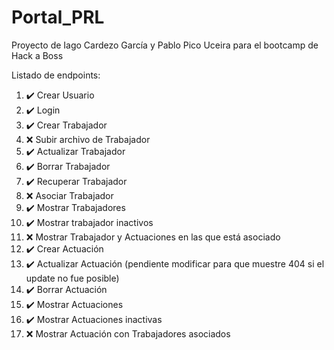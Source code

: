 # Portal_PRL

Proyecto de Iago Cardezo García y Pablo Pico Uceira para el bootcamp de Hack a Boss

Listado de endpoints:

1.  ✔️ Crear Usuario
2.  ✔️ Login
3.  ✔️ Crear Trabajador
4.  ❌️ Subir archivo de Trabajador
5.  ✔️ Actualizar Trabajador
6.  ✔️ Borrar Trabajador
7.  ✔️ Recuperar Trabajador
8.  ❌️ Asociar Trabajador
9.  ✔️ Mostrar Trabajadores
10. ✔️ Mostrar trabajador inactivos
11. ❌️ Mostrar Trabajador y Actuaciones en las que está asociado
12. ✔️ Crear Actuación
13. ✔️ Actualizar Actuación (pendiente modificar para que muestre 404 si el update no fue posible)
14. ✔️ Borrar Actuación
15. ✔️ Mostrar Actuaciones
16. ✔️ Mostrar Actuaciones inactivas
17. ❌️ Mostrar Actuación con Trabajadores asociados
